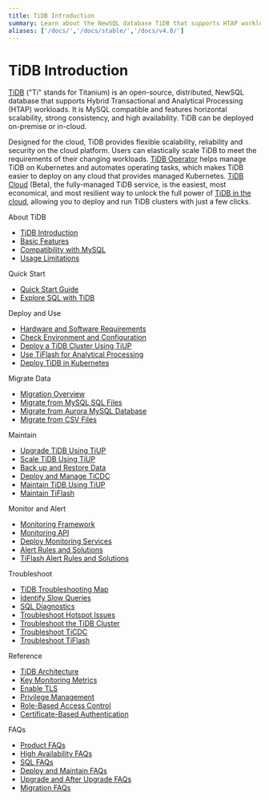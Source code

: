 ```yaml
---
title: TiDB Introduction
summary: Learn about the NewSQL database TiDB that supports HTAP workloads.
aliases: ['/docs/','/docs/stable/','/docs/v4.0/']
---
```


# TiDB Introduction

[TiDB](https://github.com/pingcap/tidb) ("Ti" stands for Titanium) is an open-source, distributed, NewSQL database that supports Hybrid Transactional and Analytical Processing (HTAP) workloads. It is MySQL compatible and features horizontal scalability, strong consistency, and high availability. TiDB can be deployed on-premise or in-cloud.

Designed for the cloud, TiDB provides flexible scalability, reliability and security on the cloud platform. Users can elastically scale TiDB to meet the requirements of their changing workloads. [TiDB Operator](https://docs.pingcap.com/tidb-in-kubernetes/v1.1/tidb-operator-overview) helps manage TiDB on Kubernetes and automates operating tasks, which makes TiDB easier to deploy on any cloud that provides managed Kubernetes. [TiDB Cloud](https://pingcap.com/products/tidbcloud) (Beta), the fully-managed TiDB service, is the easiest, most economical, and most resilient way to unlock the full power of [TiDB in the cloud](https://docs.pingcap.com/tidbcloud/beta), allowing you to deploy and run TiDB clusters with just a few clicks.

<NavColumns>
<NavColumn>
<ColumnTitle>About TiDB</ColumnTitle>

- [TiDB Introduction](/overview.md)
- [Basic Features](/basic-features.md)
- [Compatibility with MySQL](/mysql-compatibility.md)
- [Usage Limitations](/tidb-limitations.md)

</NavColumn>

<NavColumn>
<ColumnTitle>Quick Start</ColumnTitle>

- [Quick Start Guide](/quick-start-with-tidb.md)
- [Explore SQL with TiDB](/basic-sql-operations.md)

</NavColumn>

<NavColumn>
<ColumnTitle>Deploy and Use</ColumnTitle>

- [Hardware and Software Requirements](/hardware-and-software-requirements.md)
- [Check Environment and Configuration](/check-before-deployment.md)
- [Deploy a TiDB Cluster Using TiUP](/production-deployment-using-tiup.md)
- [Use TiFlash for Analytical Processing](/tiflash/use-tiflash.md)
- [Deploy TiDB in Kubernetes](https://docs.pingcap.com/tidb-in-kubernetes/stable)

</NavColumn>

<NavColumn>
<ColumnTitle>Migrate Data</ColumnTitle>

- [Migration Overview](/migration-overview.md)
- [Migrate from MySQL SQL Files](/migrate-from-mysql-mydumper-files.md)
- [Migrate from Aurora MySQL Database](/migrate-from-aurora-mysql-database.md)
- [Migrate from CSV Files](/tidb-lightning/migrate-from-csv-using-tidb-lightning.md)

</NavColumn>

<NavColumn>
<ColumnTitle>Maintain</ColumnTitle>

- [Upgrade TiDB Using TiUP](/upgrade-tidb-using-tiup.md)
- [Scale TiDB Using TiUP](/scale-tidb-using-tiup.md)
- [Back up and Restore Data](/br/backup-and-restore-tool.md)
- [Deploy and Manage TiCDC](/ticdc/manage-ticdc.md)
- [Maintain TiDB Using TiUP](/maintain-tidb-using-tiup.md)
- [Maintain TiFlash](/tiflash/maintain-tiflash.md)

</NavColumn>

<NavColumn>
<ColumnTitle>Monitor and Alert</ColumnTitle>

- [Monitoring Framework](/tidb-monitoring-framework.md)
- [Monitoring API](/tidb-monitoring-api.md)
- [Deploy Monitoring Services](/deploy-monitoring-services.md)
- [Alert Rules and Solutions](/alert-rules.md)
- [TiFlash Alert Rules and Solutions](/tiflash/tiflash-alert-rules.md)

</NavColumn>

<NavColumn>
<ColumnTitle>Troubleshoot</ColumnTitle>

- [TiDB Troubleshooting Map](/tidb-troubleshooting-map.md)
- [Identify Slow Queries](/identify-slow-queries.md)
- [SQL Diagnostics](/information-schema/information-schema-sql-diagnostics.md)
- [Troubleshoot Hotspot Issues](/troubleshoot-hot-spot-issues.md)
- [Troubleshoot the TiDB Cluster](/troubleshoot-tidb-cluster.md)
- [Troubleshoot TiCDC](/ticdc/troubleshoot-ticdc.md)
- [Troubleshoot TiFlash](/tiflash/troubleshoot-tiflash.md)

</NavColumn>

<NavColumn>
<ColumnTitle>Reference</ColumnTitle>

- [TiDB Architecture](/tidb-architecture.md)
- [Key Monitoring Metrics](/grafana-overview-dashboard.md)
- [Enable TLS](/enable-tls-between-clients-and-servers.md)
- [Privilege Management](/privilege-management.md)
- [Role-Based Access Control](/role-based-access-control.md)
- [Certificate-Based Authentication](/certificate-authentication.md)

</NavColumn>

<NavColumn>
<ColumnTitle>FAQs</ColumnTitle>

- [Product FAQs](/faq/tidb-faq.md)
- [High Availability FAQs](/faq/high-availability-faq.md)
- [SQL FAQs](/faq/sql-faq.md)
- [Deploy and Maintain FAQs](/faq/deploy-and-maintain-faq.md)
- [Upgrade and After Upgrade FAQs](/faq/upgrade-faq.md)
- [Migration FAQs](/faq/migration-tidb-faq.md)

</NavColumn>
</NavColumns>
